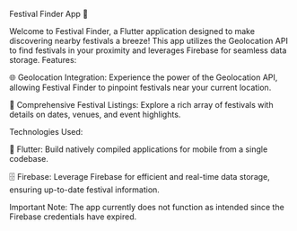Festival Finder App 🎉

Welcome to Festival Finder, a Flutter application designed to make discovering nearby festivals a breeze! This app utilizes the Geolocation API to find festivals in your proximity and leverages Firebase for seamless data storage.
Features:

🌐 Geolocation Integration: Experience the power of the Geolocation API, allowing Festival Finder to pinpoint festivals near your current location.

📅 Comprehensive Festival Listings: Explore a rich array of festivals with details on dates, venues, and event highlights.

Technologies Used:

🚀 Flutter: Build natively compiled applications for mobile from a single codebase.

🗄️ Firebase: Leverage Firebase for efficient and real-time data storage, ensuring up-to-date festival information.

Important Note: The app currently does not function as intended since the Firebase credentials have expired.
